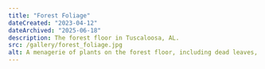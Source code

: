 ```yaml
---
title: "Forest Foliage"
dateCreated: "2023-04-12"
dateArchived: "2025-06-18"
description: The forest floor in Tuscaloosa, AL.
src: /gallery/forest_foliage.jpg
alt: A menagerie of plants on the forest floor, including dead leaves, new green growth, and some dandelions at the center. You can also slightly make out a spider web with a spider in the center.
---
```

